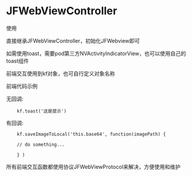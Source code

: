 # JFWebViewController

使用

直接继承JFWebViewController，初始化JFWebview即可

如需使用toast，需要pod第三方NVActivityIndicatorView，也可以使用自己的toast组件

前端交互使用到kf对象，也可自行定义对象名称

前端代码示例

无回调:  
            
        kf.toast('这是提示') 

有回调:  

        kf.saveImageToLocal('this.base64', function(imagePath) { 
            
        // do something...
            
        } )
        
所有前端交互函数都使用协议JFWebViewProtocol来解决，方便使用和维护





